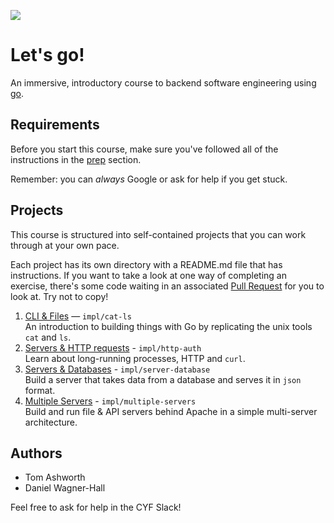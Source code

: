 ![](./readme-assets/giphy.gif)

# Let's go!

An immersive, introductory course to backend software engineering using [go](https://go.dev).

## Requirements

Before you start this course, make sure you've followed all of the instructions in the [prep](prep/README.md) section.

Remember: you can _always_ Google or ask for help if you get stuck.

## Projects

This course is structured into self-contained projects that you can work through at your own pace.

Each project has its own directory with a README.md file that has instructions. If you want to take a look at one way of completing an exercise, there's some code waiting in an associated [Pull Request](https://github.com/CodeYourFuture/immersive-go-course/pulls) for you to look at. Try not to copy!

1. [CLI & Files](./cli-files) — `impl/cat-ls`
   <br>An introduction to building things with Go by replicating the unix tools `cat` and `ls`.
1. [Servers & HTTP requests](./http-auth) - `impl/http-auth`
   <br>Learn about long-running processes, HTTP and `curl`.
1. [Servers & Databases](./server-database) - `impl/server-database`
   <br>Build a server that takes data from a database and serves it in `json` format.
1. [Multiple Servers](./multiple-servers) - `impl/multiple-servers`
   <br>Build and run file & API servers behind Apache in a simple multi-server architecture.

## Authors

- Tom Ashworth
- Daniel Wagner-Hall

Feel free to ask for help in the CYF Slack!

[tourofgo]: https://go.dev/tour
[node]: https://nodejs.org/en/
